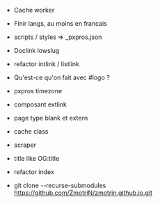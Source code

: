 - Cache worker
- Finir langs, au moins en francais
- scripts / styles => _pxpros.json
- Doclink lowslug 
- refactor intlink / listlink
- Qu'est-ce qu'on fait avec #logo ?
- pxpros timezone
- composant extlink
- page type blank et extern
- cache class
- scraper
- title like OG:title
- refactor index


- git clone --recurse-submodules https://github.com/ZmotriN/zmotrin.github.io.git